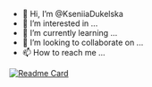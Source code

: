 - 👋 Hi, I’m @KseniiaDukelska
- 👀 I’m interested in ...
- 🌱 I’m currently learning ...
- 💞️ I’m looking to collaborate on ...
- 📫 How to reach me ...

[![Readme Card](https://github-readme-stats.vercel.app/api/pin/?username=kseniiaduk&repo=github-readme-stats)](https://github.com/KseniiaDukelska/github-readme-stats)

<!---
KseniiaDukelska/KseniiaDukelska is a ✨ special ✨ repository because its `README.md` (this file) appears on your GitHub profile.
You can click the Preview link to take a look at your changes.
--->
